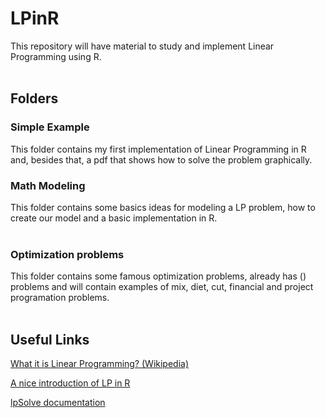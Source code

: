 # LPinR
This repository will have material to study and implement Linear Programming using R.
<br/><br/>
## Folders
### Simple Example
This folder contains my first implementation of Linear Programming in R and, besides that, a pdf that shows how to solve the problem graphically.

### Math Modeling
This folder contains some basics ideas for modeling a LP problem, how to create our model and a basic implementation in R.
<br/><br/>

### Optimization problems
This folder contains some famous optimization problems, already has () problems and will contain examples of mix, diet, cut, financial and project programation problems.
<br/><br/>

## Useful Links
[What it is Linear Programming? (Wikipedia)](https://en.wikipedia.org/wiki/Linear_programming)

[A nice introduction of LP in R](https://www.r-bloggers.com/linear-programming-in-r/)

[lpSolve documentation](https://cran.r-project.org/web/packages/lpSolve/lpSolve.pdf)
